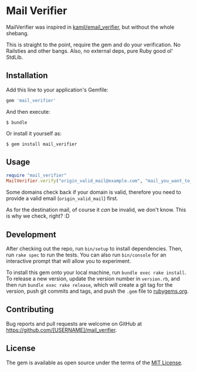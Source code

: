 # Mail Verifier

MailVerifier was inspired in [kamil/email_verifier](https://github.com/kamilc/email_verifier), but without the whole shebang.

This is straight to the point, require the gem and do your verification. No Railsties and other bangs. Also, no external deps, pure Ruby good ol' StdLib.

## Installation

Add this line to your application's Gemfile:

```ruby
gem 'mail_verifier'
```

And then execute:

    $ bundle

Or install it yourself as:

    $ gem install mail_verifier

## Usage

```ruby
require "mail_verifier"
MailVerifier.verify("origin_valid_mail@example.com", "mail_you_want_to_check@example.com")
```

Some domains check back if your domain is valid, therefore you need to provide a valid email (`origin_valid_mail`) first.

As for the destination mail, of course it _can_ be invalid, we don't know. This is why we check, right? :D

## Development

After checking out the repo, run `bin/setup` to install dependencies. Then, run `rake spec` to run the tests. You can also run `bin/console` for an interactive prompt that will allow you to experiment.

To install this gem onto your local machine, run `bundle exec rake install`. To release a new version, update the version number in `version.rb`, and then run `bundle exec rake release`, which will create a git tag for the version, push git commits and tags, and push the `.gem` file to [rubygems.org](https://rubygems.org).

## Contributing

Bug reports and pull requests are welcome on GitHub at https://github.com/[USERNAME]/mail_verifier.


## License

The gem is available as open source under the terms of the [MIT License](http://opensource.org/licenses/MIT).

